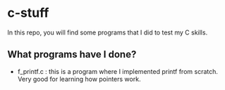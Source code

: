 # c-stuff
In this repo, you will find some programs that I did to test my C skills.

## What programs have I done?
- f_printf.c : this is a program where I implemented printf from scratch. Very good for learning how pointers work. 
